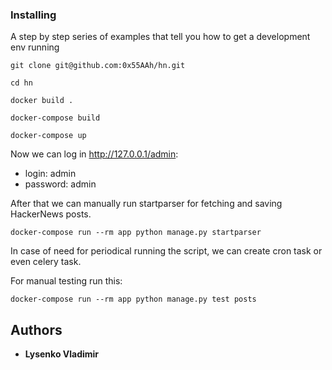 ### Installing

A step by step series of examples that tell you how to get a development env running

```
git clone git@github.com:0x55AAh/hn.git
```
```
cd hn
```
```
docker build .
```
```
docker-compose build
```
```
docker-compose up
```
Now we can log in http://127.0.0.1/admin:
* login: admin
* password: admin

After that we can manually run startparser for fetching
and saving HackerNews posts.
```
docker-compose run --rm app python manage.py startparser
```
In case of need for periodical running the script, we can
create cron task or even celery task.

For manual testing run this:
```
docker-compose run --rm app python manage.py test posts
```

## Authors

* **Lysenko Vladimir**